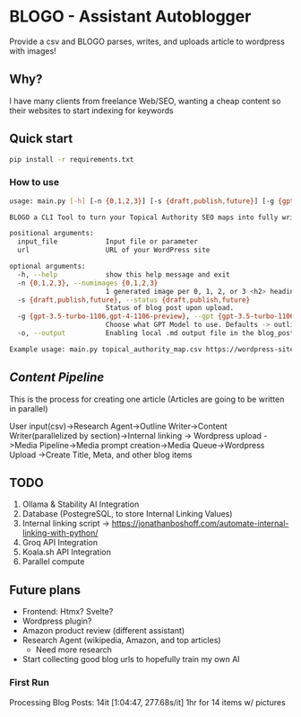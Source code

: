# BLOGO - Assistant Autoblogger
Provide a csv and BLOGO parses, writes, and uploads article to wordpress with images!

## Why?
I have many clients from freelance Web/SEO, wanting a cheap content so their websites to start indexing for keywords

## Quick start
```bash
pip install -r requirements.txt
```
### How to use
```bash
usage: main.py [-h] [-n {0,1,2,3}] [-s {draft,publish,future}] [-g {gpt-3.5-turbo-1106,gpt-4-1106-preview}] [-o] input_file url

BLOGO a CLI Tool to turn your Topical Authority SEO maps into fully written articles that are uploaded to your site

positional arguments:
  input_file            Input file or parameter
  url                   URL of your WordPress site

optional arguments:
  -h, --help            show this help message and exit
  -n {0,1,2,3}, --numimages {0,1,2,3}
                        1 generated image per 0, 1, 2, or 3 <h2> headings.
  -s {draft,publish,future}, --status {draft,publish,future}
                        Status of blog post upon upload.
  -g {gpt-3.5-turbo-1106,gpt-4-1106-preview}, --gpt {gpt-3.5-turbo-1106,gpt-4-1106-preview}
                        Choose what GPT Model to use. Defaults -> outline=gpt-4-1106-preview and content_writer=gpt-3.5-turbo-1106
  -o, --output          Enabling local .md output file in the blog_posts dir

Example usage: main.py topical_authority_map.csv https://wordpress-site.com
```

## *Content Pipeline*
This is the process for creating one article (Articles are going to be written in parallel)

User input(csv)->Research Agent->Outline Writer->Content Writer(parallelized by section)->Internal linking -> Wordpress upload
               ->Media Pipeline->Media prompt creation->Media Queue->Wordpress Upload
               ->Create Title, Meta, and other blog items
                
## TODO
1. Ollama & Stability AI Integration
2. Database (PostegreSQL, to store Internal Linking Values)
3. Internal linking script -> https://jonathanboshoff.com/automate-internal-linking-with-python/
4. Groq API Integration
5. Koala.sh API Integration
6. Parallel compute

## Future plans
- Frontend: Htmx? Svelte?
- Wordpress plugin?
- Amazon product review (different assistant)
- Research Agent (wikipedia, Amazon, and top articles)
    - Need more research
- Start collecting good blog urls to hopefully train my own AI
 
### First Run
Processing Blog Posts: 14it [1:04:47, 277.68s/it] 1hr for 14 items w/ pictures
